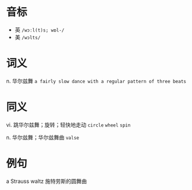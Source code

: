 # 音标

- 英 `/wɔːl(t)s; wɒl-/`
- 美 `/wɔlts/`

# 词义

n. 华尔兹舞
`a fairly slow dance with a regular pattern of three beats`

# 同义

vi. 跳华尔兹舞；旋转；轻快地走动
`circle` `wheel` `spin`

n. 华尔兹舞；华尔兹舞曲
`valse`

# 例句

a Strauss waltz
施特劳斯的圆舞曲



